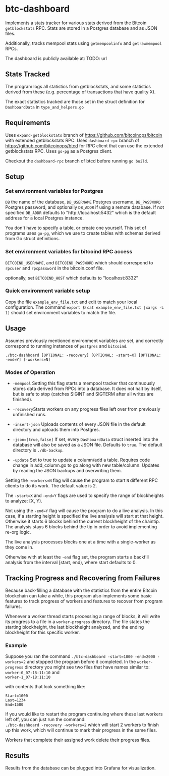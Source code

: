 # btc-dashboard
Implements a stats tracker for various stats derived from the Bitcoin `getblockstats` RPC. 
Stats are stored in a Postgres database and as JSON files.

Additionally, tracks mempool stats using `getmempoolinfo` and `getrawmempool` RPCs.

The dashboard is publicly available at: TODO: url
## Stats Tracked
The program logs all statistics from getblockstats, and some statistics derived from these (e.g. percentage of transactions that have quality X).

The exact statistics tracked are those set in the struct definition for `DashboardData` in `type_and_helpers.go`

## Requirements
Uses `expand-getblockstats` branch of https://github.com/bitcoinops/bitcoin with extended getblockstats RPC.
Uses `dashboard-rpc` branch of https://github.com/bitcoinops/btcd for RPC client that can use the extended getblockstats RPC.
Uses `go-pg` as a Postgres client.

Checkout the `dashboard-rpc` branch of btcd before running `go build`.

## Setup
### Set environment variables for Postgres
`DB` the name of the database,
`DB_USERNAME` Postgres username,
`DB_PASSWORD` Postgres password,
and optionally `DB_ADDR` if using a remote database. If not specified `DB_ADDR` defaults to "http://localhost:5432" which is the default address for a local Postgres instance.

You don't have to specify a table, or create one yourself. This set of programs uses `go-pg`, which we use to create tables with schemas derived from Go struct definitions.

### Set environment variables for bitcoind RPC access
`BITCOIND_USERNAME`, and
`BITCOIND_PASSWORD`
which should correspond to `rpcuser` and `rpcpassword` in the bitcoin.conf file.

optionally, set `BITCOIND_HOST` which defaults to "localhost:8332"

### Quick environment variable setup
Copy the file `example_env_file.txt` and edit to match your local configuration.
The command `export $(cat example_env_file.txt |xargs -L 1)` should set environment variables to match the file.

## Usage
Assumes previously mentioned environment variables are set, and correctly correspond to running instances of `postgres` and `bitcoind`.

```
./btc-dashboard [OPTIONAL: -recovery] [OPTIONAL: -start=X] [OPTIONAL: -end=Y] [-workers=N]

```

### Modes of Operation
* `-mempool` Setting this flag starts a mempool tracker that continuously stores data derived from RPCs into a database. It does not halt by itself, but is safe to stop (catches SIGINT and SIGTERM after all writes are finished).

* `-recovery`Starts workers on any progress files left over from previously unfinished runs.

* `-insert-json` Uploads contents of every JSON file in the default directory and uploads them into Postgres.

* `-json=[true,false]`  If set, every `DashboardData` struct inserted into the database will also be saved as a JSON file. Defaults to `true`. The default directory is `./db-backup`.

* `-update` Set to true to update a column/add a table. Requires code change in add_column.go to go along with new table/column. Updates by reading the JSON backups and overwriting them.


Setting the `-workers=N` flag will cause the program to start `N` different RPC clients to do its work. The default value is 2.

The `-start=X` and `-end=Y` flags are used to specify the range of blockheights to analyze: [X, Y).


Not using the `-end=Y` flag will cause the program to do a live analysis. In this case, if a starting height is specified the live analysis will start at that height. Otherwise it starts 6 blocks behind the current blockheight of the chaintip. The analysis stays 6 blocks behind the tip in order to avoid implementing re-org logic.

The live analysis processes blocks one at a time with a single-worker as they come in.

Otherwise with at least the `-end` flag set, the program starts a backfill analysis from the interval [start, end), where start defaults to 0.


## Tracking Progress and Recovering from Failures
Because back-filling a database with the statistics from the entire Bitcoin blockchain can take a while, this program also implements some basic features to track progress of workers and features to recover from program failures.

Whenever a worker thread starts processing a range of blocks, it will write its progress to a file in a `worker-progress` directory. The file states the starting blockheight, the last blockheight analyzed, and the ending blockheight for this specific worker.

### Example
Suppose you ran the command `./btc-dashboard -start=1000 -end=2000 -workers=2`
and stopped the program before it completed. In the `worker-progress` directory you might see two files that have names similar to:  
`worker-0_07-18:11:10` and  
`worker-1_07-18:11:10`  

with contents that look something like:
```
Start=1000
Last=1234
End=1500
```

If you would like to restart the program continuing where these last workers left off, you can just run the command:  
`./btc-dashboard -recovery -workers=2`
which will start 2 workers to finish up this work, which will continue to mark their progress in the same files.

Workers that complete their assigned work delete their progress files.

## Results
Results from the database can be plugged into Grafana for visualization.

